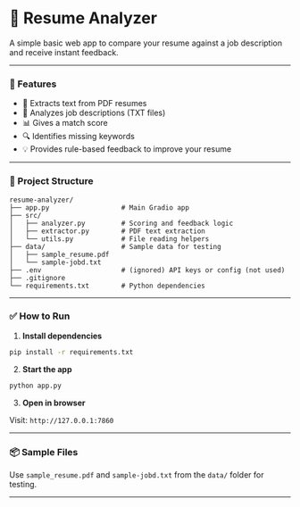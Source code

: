 # 🤖 Resume Analyzer

A simple basic web app to compare your resume against a job description and receive instant feedback.

---

### 🚀 Features

- 📄 Extracts text from PDF resumes
- 📑 Analyzes job descriptions (TXT files)
- 📊 Gives a match score
- 🔍 Identifies missing keywords
- 💡 Provides rule-based feedback to improve your resume

---

### 📁 Project Structure

```
resume-analyzer/
├── app.py                  # Main Gradio app
├── src/
│   ├── analyzer.py         # Scoring and feedback logic
│   ├── extractor.py        # PDF text extraction
│   └── utils.py            # File reading helpers
├── data/                   # Sample data for testing
│   ├── sample_resume.pdf
│   └── sample-jobd.txt
├── .env                    # (ignored) API keys or config (not used)
├── .gitignore
└── requirements.txt        # Python dependencies
```

---

### ✅ How to Run

1. **Install dependencies**

```bash
pip install -r requirements.txt
```

2. **Start the app**

```bash
python app.py
```

3. **Open in browser**

Visit: `http://127.0.0.1:7860`

---

### 📦 Sample Files

Use `sample_resume.pdf` and `sample-jobd.txt` from the `data/` folder for testing.

---
